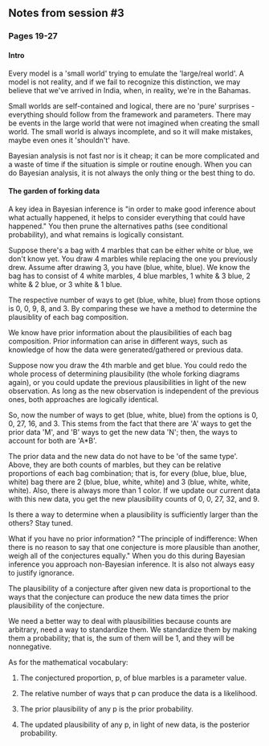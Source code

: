 ## Notes from session #3
### Pages 19-27


#### Intro

Every model is a 'small world' trying to emulate the 'large/real world'. A model is not reality, and if we fail to recognize this distinction, we may believe that we've arrived in India, when, in reality, we're in the Bahamas.

Small worlds are self-contained and logical, there are no 'pure' surprises - everything should follow from the framework and parameters. There may be events in the large world that were not imagined when creating the small world. The small world is always incomplete, and so it will make mistakes, maybe even ones it 'shouldn't' have.

Bayesian analysis is not fast nor is it cheap; it can be more complicated and a waste of time if the situation is simple or routine enough. When you can do Bayesian analysis, it is not always the only thing or the best thing to do.

#### The garden of forking data

A key idea in Bayesian inference is "in order to make good inference about what actually happened, it helps to consider everything that could have happened." You then prune the alternatives paths (see conditional probability), and what remains is logically consistant.

Suppose there's a bag with 4 marbles that can be either white or blue, we don't know yet. You draw 4 marbles while replacing the one you previously drew. Assume after drawing 3, you have (blue, white, blue). We know the bag has to consist of 4 white marbles, 4 blue marbles, 1 white & 3 blue, 2 white & 2 blue, or 3 white & 1 blue.

The respective number of ways to get (blue, white, blue) from those options is 0, 0, 9, 8, and 3. By comparing these we have a method to determine the plausiblity of each bag composition.

We know have prior information about the plausibilities of each bag composition. Prior information can arise in different ways, such as knowledge of how the data were generated/gathered or previous data.

Suppose now you draw the 4th marble and get blue. You could redo the whole process of determining plausibility (the whole forking diagrams again), or you could update the previous plausibilities in light of the new observation. As long as the new observation is independent of the previous ones, both approaches are logically identical.

So, now the number of ways to get (blue, white, blue) from the options is 0, 0, 27, 16, and 3. This stems from the fact that there are 'A' ways to get the prior data 'M', and 'B' ways to get the new data 'N'; then, the ways to account for both are 'A*B'.

The prior data and the new data do not have to be 'of the same type'. Above, they are both counts of marbles, but they can be relative proportions of each bag combination; that is, for every (blue, blue, blue, white) bag there are 2 (blue, blue, white, white) and 3 (blue, white, white, white). Also, there is always more than 1 color. If we update our current data with this new data, you get the new plausibility counts of 0, 0, 27, 32, and 9.

Is there a way to determine when a plausibility is sufficiently larger than the others? Stay tuned.

What if you have no prior information? "The principle of indifference: When there is no reason to say that one conjecture is more plausible than another, weigh all of the conjectures equally." When you do this during Bayesian inference you approach non-Bayesian inference. It is also not always easy to justify ignorance.

The plausibility of a conjecture after given new data is proportional to the ways that the conjecture can produce the new data times the prior plausibility of the conjecture.

We need a better way to deal with plausibilities because counts are arbitrary, need a way to standardize them. We standardize them by making them a probability; that is, the sum of them will be 1, and they will be nonnegative.

As for the mathematical vocabulary:

1. The conjectured proportion, p, of blue marbles is a parameter value.

2. The relative number of ways that p can produce the data is a likelihood.

3. The prior plausibility of any p is the prior probability.

4. The updated plausibility of any p, in light of new data, is the posterior probability.



